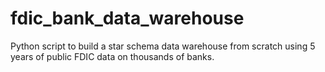 # fdic_bank_data_warehouse
Python script to build a star schema data warehouse from scratch using 5 years of public FDIC data on thousands of banks.
